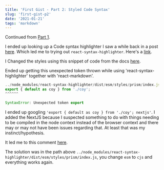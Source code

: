 ```yaml
---
title: 'First Gist - Part 2: Styled Code Syntax'
slug: 'first-gist-p2'
date: '2021-01-21'
tags: 'markdown'
---
```


Continued from [Part 1](/posts/first-gist).

I ended up looking up a Code syntax highlighter I saw a while back in a post [here](https://dev.to/imranib/build-a-next-js-markdown-blog-5777).  Which led me to trying out `react-syntax-highlighter`.  Here's a [link](https://github.com/react-syntax-highlighter/react-syntax-highlighter#readme).

I Changed the styles using this snippet of code from the docs [here](https://github.com/react-syntax-highlighter/react-syntax-highlighter#prism).

Ended up getting this unexpected token thrown while using 'react-syntax-highlighter' together with 'react-markdown'.

```javascript
../node_modules/react-syntax-highlighter/dist/esm/styles/prism/index.js:1
export { default as coy } from './coy';
^^^^^^

SyntaxError: Unexpected token export
```

I ended up googling `'export { default as coy } from './coy'; nextjs'`.  I added the NextJS because I suspected something to do with things needing to be compiled in the node context instead of the browser context and there may or may not have been issues regarding that.  At least that was my instinct/hypothesis.

It led me to this comment [here](https://github.com/react-syntax-highlighter/react-syntax-highlighter/issues/230#issuecomment-663992983).

The solution was in the path above `../node_modules/react-syntax-highlighter/dist/esm/styles/prism/index.js`, you change `esm` to `cjs` and everything works again.  

